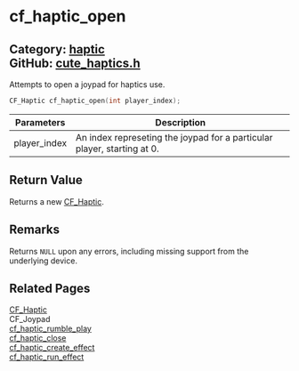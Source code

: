 [//]: # (This file is automatically generated by Cute Framework's docs parser.)
[//]: # (Do not edit this file by hand!)
[//]: # (See: https://github.com/RandyGaul/cute_framework/blob/master/samples/docs_parser.cpp)
[](../header.md ':include')

# cf_haptic_open

Category: [haptic](/api_reference?id=haptic)  
GitHub: [cute_haptics.h](https://github.com/RandyGaul/cute_framework/blob/master/include/cute_haptics.h)  
---

Attempts to open a joypad for haptics use.

```cpp
CF_Haptic cf_haptic_open(int player_index);
```

Parameters | Description
--- | ---
player_index | An index represeting the joypad for a particular player, starting at 0.

## Return Value

Returns a new [CF_Haptic](/haptic/cf_haptic.md).

## Remarks

Returns `NULL` upon any errors, including missing support from the underlying device.

## Related Pages

[CF_Haptic](/haptic/cf_haptic.md)  
CF_Joypad  
[cf_haptic_rumble_play](/haptic/cf_haptic_rumble_play.md)  
[cf_haptic_close](/haptic/cf_haptic_close.md)  
[cf_haptic_create_effect](/haptic/cf_haptic_create_effect.md)  
[cf_haptic_run_effect](/haptic/cf_haptic_run_effect.md)  
